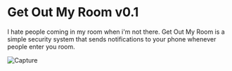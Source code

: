 Get Out My Room v0.1
==============
I hate people coming in my room when i'm not there. Get Out My Room is a simple security system that sends notifications to your phone whenever people enter you room. 

![Capture](https://user-images.githubusercontent.com/85095943/148777579-154db856-20ee-4642-895f-6913ed6b5fb5.PNG)
